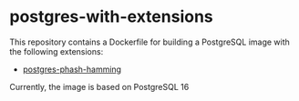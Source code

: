# postgres-with-extensions

This repository contains a Dockerfile for building a PostgreSQL image with the following extensions:

- [postgres-phash-hamming](https://github.com/PixNyanNyan/postgres-phash-hamming)

Currently, the image is based on PostgreSQL 16
